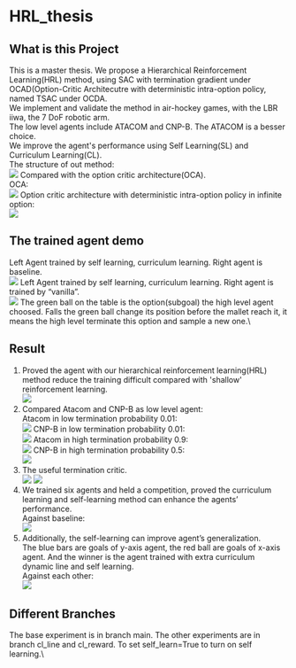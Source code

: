 # HRL_thesis

## What is this Project
This is a master thesis. We propose a Hierarchical Reinforcement Learning(HRL) method, using SAC with termination 
gradient under OCAD(Option-Critic Architecutre with deterministic intra-option policy, named TSAC under OCDA. \
We implement and validate the method in air-hockey games, with the LBR iiwa, the 7 DoF robotic arm.\
The low level agents include ATACOM and CNP-B. The ATACOM is a besser choice.\
We improve the agent's performance using Self Learning(SL) and Curriculum Learning(CL).\
The structure of out method:\
![](./demo/Flow_chart.png)
Compared with the option critic architecture(OCA).\
OCA:\
![](./demo/OCA.png)
Option critic architecture with deterministic intra-option policy in infinite option:\
![](./demo/OCADinInfiniteOption.png)

## The trained agent demo
Left Agent trained by self learning, curriculum learning.  Right agent is baseline.\
![](./demo/sl_cl_line_vs_base.gif)
Left Agent trained by self learning, curriculum learning.  Right agent is trained by “vanilla”.\
![](./demo/sl_cl_line_vs_ori.gif)
The green ball on the table is the option(subgoal) the high level agent choosed. Falls the green ball change its 
position before the mallet reach it, it means the high level terminate this option and sample a new one.\

## Result
1. Proved the agent with our hierarchical reinforcement learning(HRL) method reduce the training difficult compared with 'shallow'
reinforcement learning.\
![](./demo/hrl.png)
2. Compared Atacom and CNP-B as low level agent:\
Atacom in low termination probability 0.01:\
![](./demo/fixed_0_01.gif)
CNP-B in low termination probability 0.01:\
![](./demo/nn_fixed_0_01.gif)
Atacom in high termination probability 0.9:\
![](./demo/fixed_0_9.gif)
CNP-B in high termination probability 0.5:\
![](./demo/nn_fixed_0_5.gif)
3. The useful termination critic.\
![](./demo/4metrics.png)
![](./demo/beta.png)
4. We trained six agents and held a competition, proved the curriculum learning and 
self-learning method can enhance the agents’ performance.\
Against baseline:\
![](./demo/against_baseline.png)
5. Additionally, the self-learning can improve agent’s generalization.\
The blue bars are goals of y-axis agent, the red ball are goals of x-axis agent. And the winner is the agent trained with extra
curriculum dynamic line and self learning.\
Against each other:\
![](./demo/against_each.png)


## Different Branches
The base experiment is in branch main. The other experiments are in branch cl_line and cl_reward. To set self_learn=True to 
turn on self learning.\






